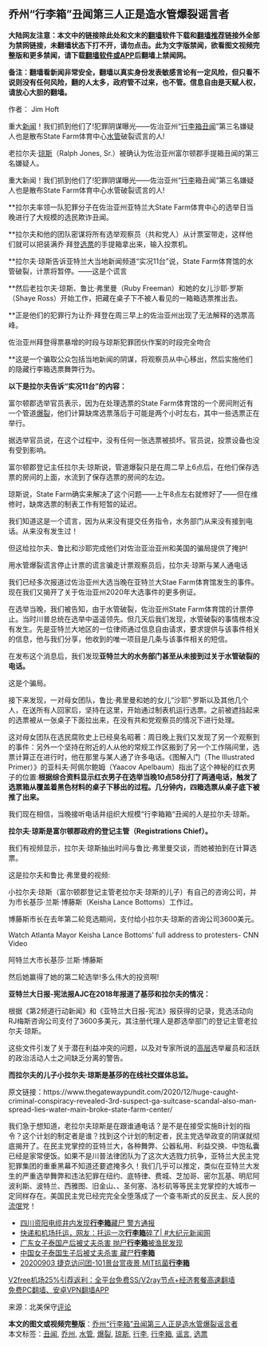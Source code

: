  <h2>乔州“行李箱”丑闻第三人正是造水管爆裂谣言者</h2> <p class="notice"><b>大陆网友注意：本文中的链接除此处和文末的<a href="https://github.com/bannedbook/fanqiang" >翻墙</a>软件下载和<a href="https://github.com/killgcd/justmysocks/blob/master/README.md">翻墙推荐</a>链接外全部为禁网链接，未翻墙状态下打不开，请勿点击。此为文字版禁闻，欲看图文视频完整版和更多禁闻，请下载<a href="https://github.com/bannedbook/fanqiang">翻墙软件或APP</a>后翻墙上禁闻网。</p><p>备注：翻墙看新闻非常安全，翻墙以真实身份发表敏感言论有一定风险，但只看不说则没有任何风险，翻的人太多，政府管不过来，也不管。信息自由是天赋人权，请放心大胆的翻墙。</b></p>  <div class="entry"> <p>作者： Jim Hoft</p> <p id="summary">重大<span class='wp_keywordlink_affiliate'><a href="https://www.bannedbook.org/" title="新闻">新闻</a></span>！我们抓到他们了!犯罪阴谋曝光——佐治亚州“<a href="https://www.bannedbook.org/bnews/tag/%e8%a1%8c%e6%9d%8e%e7%ae%b1/" class="st_tag internal_tag" rel="tag" title="标签 行李箱 下的日志">行李箱</a><a href="https://www.bannedbook.org/bnews/tag/%e4%b8%91%e9%97%bb/" class="st_tag internal_tag" rel="tag" title="标签 丑闻 下的日志">丑闻</a>”第三名嫌疑人也是散布State Farm体育中心<a href="https://www.bannedbook.org/bnews/tag/%E6%B0%B4%E7%AE%A1/" class="st_tag internal_tag" rel="tag" title="标签 水管 下的日志">水管</a>破裂谎言的人!</p> <p id="conimg">老拉尔夫·<a href="https://www.bannedbook.org/bnews/tag/%E7%90%BC%E6%96%AF/" class="st_tag internal_tag" rel="tag" title="标签 琼斯 下的日志">琼斯</a>（Ralph Jones, Sr.）被确认为佐治亚州富尔顿郡手提箱丑闻的第三名嫌疑人。</p> <p>重大新闻！我们抓到他们了!犯罪阴谋曝光——佐治亚州“<a href="https://www.bannedbook.org/bnews/tag/%E8%A1%8C%E6%9D%8E/" class="st_tag internal_tag" rel="tag" title="标签 行李 下的日志">行李</a>箱丑闻”第三名嫌疑人也是散布State Farm体育中心水管破裂谎言的人!</p> <p>**拉尔夫率领一队犯罪分子在佐治亚州亚特兰大State Farm体育中心的选举日当晚进行了大规模的选民欺诈丑闻。</p> <p>**拉尔夫和他的团队密谋将所有选举观察员（共和党人）从计票室带走，这样他们就可以把装满乔·拜登<a href="https://www.bannedbook.org/bnews/tag/%E9%80%89%E7%A5%A8/" class="st_tag internal_tag" rel="tag" title="标签 选票 下的日志">选票</a>的手提箱拿出来，输入投票机。</p> <p>**拉尔夫·琼斯告诉亚特兰大当地新闻频道“实况11台”说，State Farm体育馆的水管破裂，计票将暂停。——这是个谎言</p> <p>**然后老拉尔夫·琼斯、鲁比·弗里曼（Ruby Freeman）和她的女儿沙耶·罗斯（Shaye Ross）开始工作，把藏在桌子下不被人看见的一箱箱选票推出去。</p> <p>**正是他们的犯罪行为让乔·拜登在周三早上的佐治亚州出现了无法解释的选票高峰。</p> <p>佐治亚州拜登得票暴增的时段与琼斯犯罪团伙作案的时段完全吻合</p>  <p>**这是一个骗取公众包括当地新闻的阴谋，将观察员从中心移出，然后实施他们的隐藏行李箱选票舞弊行为。</p> <p><strong>以下是拉尔夫告诉“实况11台”的内容：</strong></p> <p>富尔顿郡选举官员表示，因为在处理选票的State Farm体育馆的一个房间附近有一个管道<a href="https://www.bannedbook.org/bnews/tag/%E7%88%86%E8%A3%82/" class="st_tag internal_tag" rel="tag" title="标签 爆裂 下的日志">爆裂</a>，他们计算缺席选票落后于可能是两个小时左右，其中一些选票正在举行。</p> <p>据选举官员说，在这个过程中，没有任何一张选票被损坏。官员说，投票设备也没有受到影响。</p> <p>富尔顿郡登记主任拉尔夫·琼斯说，管道爆裂只是在周二早上6点后，在他们保存选票的房间的上面，水流到了保存选票的房间的左边。</p> <p>琼斯说，State Farm确实来解决了这个问题——上午8点左右就修好了——但在维修时，缺席选票的制表工作有短暂的延迟。</p> <p>我们知道这是一个谎言，因为从来没有提交任务指令，水务部门从来没有接到电话。从来没有发生过！</p> <p>但这给拉尔夫、鲁比和沙耶完成他们对佐治亚治亚州和美国的骗局提供了掩护!</p> <p>用水管爆裂谎言停止计票的谎言骗走计票观察员后，拉尔夫·琼斯与某人通电话</p> <p>我们已经多次报道过佐治亚州大选当晚在亚特兰大Stae Farm体育馆发生的事件。现在我们又揭开了关于佐治亚州2020年大选事件的更多例证。</p>  <p>在选举当晚，我们被告知，由于水管破裂，佐治亚州State Farm体育馆的计票停止。当时川普总统在选举中遥遥领先。但几天后我们发现，水管破裂的事情根本没有发生。先是亚特兰大地区的一位律师通过信息自由请求，要求提供与该事件相关的信息，他与我们分享，他收到的唯一项目是几条与该事件相关的短信。</p> <p>在发布这个消息后，我们发现<strong>亚特兰大的水务部门甚至从未接到过关于水管破裂的电话。</strong></p> <p>这是个骗局。</p> <p>接下来发现，一对母女团队，鲁比·弗里曼和她的女儿“沙耶”·罗斯以及其他几个人，在送所有人回家后，坚持在这里，开始通过制表机运行选票。之前被遮挡起来的选票被从一张桌子下面拉出来，在没有共和党观察员的情况下进行处理。</p> <p>这对母女团队在选民腐败史上已经臭名昭著：周日晚上我们又发现了另一个观察到的事件：另外一个坚持在附近的人从他的常规工作区搬到了另一个工作隔间里，选票计算正在进行时，他在那里与某人通了许多电话。《图解入门（The Illustrated Primer）》的亚科夫·阿佩尔鲍姆（Yaacov Apelbaum）指出了这个神秘的红衣男子的位置:<strong>根据综合资料显示红衣男子在选举当晚10点58分打了两通电话，触发了选票箱从覆盖着黑色材料的桌子下移出的过程。几分钟内，四箱选票从桌子底下被推了出来。</strong></p> <p>我们现在相信，当晚接听电话并组织大规模“行李箱箱“丑闻的人是拉尔夫·琼斯。</p> <p><strong>拉尔夫·琼斯是富尔顿郡政府的登记主管（Registrations Chief）。</strong></p> <p>我们有视频显示，拉尔夫·琼斯抽出时间与鲁比·弗里曼交谈，而她被拍到在计算选票。</p> <p>这是拉尔夫和鲁比·弗里曼的视频:</p> <p></p>  <p>小拉尔夫·琼斯（富尔顿郡登记主管老拉尔夫·琼斯的儿子）有自己的咨询公司，并为市长基莎·兰斯·博藤斯（Keisha Lance Bottoms）工作过。</p> <p>博藤斯市长在去年第二轮竞选期间，支付给小拉尔夫·琼斯的咨询公司3600美元。</p> <p>Watch Atlanta Mayor Keisha Lance Bottoms&#8217; full address to protesters- CNN Video</p> <p>阿特兰大市长基莎·兰斯·博藤斯</p> <p>然后她赢得了她的第二轮选举!多么伟大的投资啊!</p> <p><strong>亚特兰大日报-宪法报AJC在2018年报道了基莎和拉尔夫的情况：</strong></p> <p>根据《第2频道行动新闻》和《亚特兰大日报-宪法》报获得的记录，竞选活动向RJ梅斯咨询公司支付了3600多美元，其注册代理人是郡选举部门的登记主管老拉尔夫·琼斯。</p> <p>这些文件引发了关于潜在利益冲突的问题，以及对专家所说的<span class='wp_keywordlink_affiliate'><a href="https://www.bannedbook.org/bnews/ccpdope/" title="中共高层内幕" target="_blank">高层</a></span>选举雇员和活跃的政治活动人士之间缺乏分离的警告。</p> <p><strong>而拉尔夫的儿子小拉尔夫·琼斯是基莎的在线社交媒体总监。</strong></p> <p>原文链接：https://www.thegatewaypundit.com/2020/12/huge-caught-criminal-conspiracy-revealed-3rd-suspect-ga-suitcase-scandal-also-man-spread-lies-water-main-broke-state-farm-center/</p>  <p>我们急于想知道，老拉尔夫琼斯是在跟谁通电话？是不是在接受实施B计划的指令？这个计划的制定者是谁？找到这个计划的制定者，民主党选举政变的阴谋就彻底揭开了。在民主党掌控的亚特兰大，各种舞弊、公器私用、利益交换、中饱私囊已经是家常便饭。如果不是川普法律团队为了这次大选戮力抗争，亚特兰大民主党犯罪集团的重重黑幕不知道还要遮掩多久！我们几乎可以推定，类似在亚特兰大发生的严重选举舞弊和违法犯罪在纽约、底特律、费城、芝加哥、密尔瓦基、明尼阿波利斯、波特兰、西雅图、旧金山、、圣何塞、洛杉矶等等民主党掌控的大城市一定同样存在。美国民主党已经完完全全堕落成了一个查韦斯式的反民主、反人民的<span class='wp_keywordlink'><a href="https://www.bannedbook.org/forum11/topic282.html" title="禁片：评中国共产党的流氓本性" target="_blank">流氓</a></span>党！</p> <ul class='op-related-articles' title='相关阅读'> <li><a href='https://www.bannedbook.org/bnews/baitai/20201013/1412896.html' target='_blank'>四川资阳电缆井内发现<b>行李箱</b>藏尸 警方通报</a></li> <li><a href='https://www.bannedbook.org/bnews/bannedvideo/20200918/1398514.html' target='_blank'>快递和机场托运，网友：托运一次<b>行李箱</b>碎了| #大纪元新闻网</a></li> <li><a href='https://www.bannedbook.org/bnews/baitai/20200916/1397295.html' target='_blank'>广东女子泰国产后被丈夫杀害 抛尸<b>行李箱</b>被渔民发现</a></li> <li><a href='https://www.bannedbook.org/bnews/baitai/20200914/1395989.html' target='_blank'>中国女子泰国生子后被丈夫杀害 藏尸<b>行李箱</b></a></li> <li><a href='https://www.bannedbook.org/bnews/taiwannews/20200904/1390528.html' target='_blank'>20200903 捷克访问团-101景台赏夜景,MIT抗菌<b>行李箱</b></a></li> </ul> <p class="texttj"> <a href="https://www.bannedbook.org/forum23/topic22702.html" target="_blank">V2free机场25%引荐返利：全平台免费SS/V2ray节点+经济套餐高速翻墙</a><br/> <a href="https://github.com/bannedbook/fanqiang/wiki/%E7%A6%81%E9%97%BB%E7%BD%91%E5%AE%89%E5%8D%93%E7%BF%BB%E5%A2%99%E6%96%B0%E9%97%BBAPP" target="_blank">免费PC翻墙、安卓VPN翻墙APP</a></p><p> 来源：北美保守<span class='wp_keywordlink_affiliate'><a href="https://www.bannedbook.org/bnews/comments/" title="新闻评论" target="_blank">评论</a></span> </p><a name='sharetosocial'></a>       <div><b>本文的图文或视频完整版</b>：<a href='https://www.bannedbook.org/bnews/topimagenews/20201208/1443834.html'>乔州“行李箱”丑闻第三人正是造水管爆裂谣言者</a></div>  </div><!--END ENTRY--> <div class="postfooter"> <div>本文标签：<a href="https://www.bannedbook.org/bnews/tag/%e4%b8%91%e9%97%bb/" rel="tag">丑闻</a>, <a href="https://www.bannedbook.org/bnews/tag/%E4%B9%94%E5%B7%9E/" rel="tag">乔州</a>, <a href="https://www.bannedbook.org/bnews/tag/%E6%B0%B4%E7%AE%A1/" rel="tag">水管</a>, <a href="https://www.bannedbook.org/bnews/tag/%E7%88%86%E8%A3%82/" rel="tag">爆裂</a>, <a href="https://www.bannedbook.org/bnews/tag/%E7%90%BC%E6%96%AF/" rel="tag">琼斯</a>, <a href="https://www.bannedbook.org/bnews/tag/%E8%A1%8C%E6%9D%8E/" rel="tag">行李</a>, <a href="https://www.bannedbook.org/bnews/tag/%e8%a1%8c%e6%9d%8e%e7%ae%b1/" rel="tag">行李箱</a>, <a href="https://www.bannedbook.org/bnews/tag/%E8%B0%A3%E8%A8%80/" rel="tag">谣言</a>, <a href="https://www.bannedbook.org/bnews/tag/%E9%80%89%E7%A5%A8/" rel="tag">选票</a></div>  </div><!--END POSTFOOTER--> 